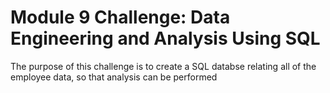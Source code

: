 # Module 9 Challenge: Data Engineering and Analysis Using SQL
The purpose of this challenge is to create a SQL databse relating all of the employee data, so that analysis can be performed
